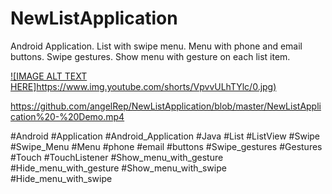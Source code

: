 # NewListApplication
Android Application. List with swipe menu. Menu with phone and email buttons. Swipe gestures. Show menu with gesture on each list item.

[![IMAGE ALT TEXT HERE]https://www.img.youtube.com/shorts/VpvvULhTYlc/0.jpg)](https://www.youtube.com/shorts/VpvvULhTYlc)


https://github.com/angelRep/NewListApplication/blob/master/NewListApplication%20-%20Demo.mp4


#Android #Application #Android_Application #Java 
#List #ListView #Swipe #Swipe_Menu
#Menu #phone #email #buttons 
#Swipe_gestures #Gestures #Touch #TouchListener 
#Show_menu_with_gesture
#Hide_menu_with_gesture
#Show_menu_with_swipe
#Hide_menu_with_swipe
